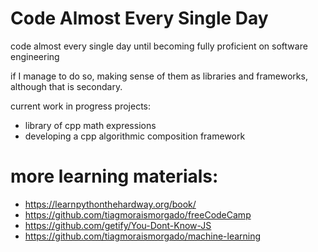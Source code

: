 # Code Almost Every Single Day

code almost every single day until becoming fully proficient on software engineering

if I manage to do so, making sense of them as libraries and frameworks, although that is secondary.

current work in progress projects:

- library of cpp math expressions
- developing a cpp algorithmic composition framework

# more learning materials:

- https://learnpythonthehardway.org/book/
- https://github.com/tiagmoraismorgado/freeCodeCamp
- https://github.com/getify/You-Dont-Know-JS
- https://github.com/tiagmoraismorgado/machine-learning
